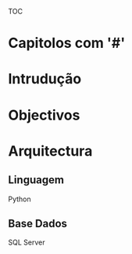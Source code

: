 TOC

# Capitolos com '#' 

# Intrudução 

# Objectivos

# Arquitectura
## Linguagem 
Python 
## Base Dados 
SQL Server 

